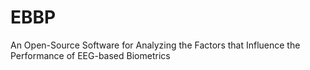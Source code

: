 # EBBP
An Open-Source Software for Analyzing the Factors that Influence the Performance of EEG-based Biometrics

